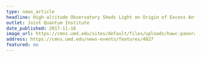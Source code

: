 ```yaml
---
type: news_article
headline: High-altitude Observatory Sheds Light on Origin of Excess Anti-matter
outlet: Joint Quantum Institute
date_published: 2017-11-16
image_url: https://cmns.umd.edu/sites/default/files/uploads/hawc-panorama-nov-2017a_web.jpg
address: https://cmns.umd.edu/news-events/features/4027
featured: no
---
```

